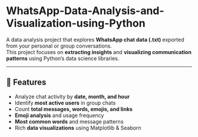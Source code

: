 # WhatsApp-Data-Analysis-and-Visualization-using-Python

A data analysis project that explores **WhatsApp chat data (.txt)** exported from your personal or group conversations.  
This project focuses on **extracting insights** and **visualizing communication patterns** using Python’s data science libraries.

---

## 🚀 Features

-  Analyze chat activity by **date, month, and hour**
-  Identify **most active users** in group chats
-  Count **total messages, words, emojis, and links**
-  **Emoji analysis** and usage frequency
-  **Most common words** and message patterns
-  Rich **data visualizations** using Matplotlib & Seaborn
